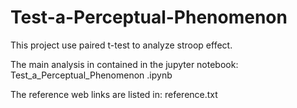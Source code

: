 # Test-a-Perceptual-Phenomenon
This project use paired t-test to analyze stroop effect.

The main analysis in contained in the jupyter notebook: 
Test_a_Perceptual_Phenomenon .ipynb

The reference web links are listed in:
reference.txt

